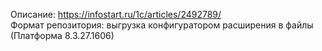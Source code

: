 Описание: https://infostart.ru/1c/articles/2492789/  
Формат репозитория: выгрузка конфигуратором расширения в файлы (Платформа 8.3.27.1606)
